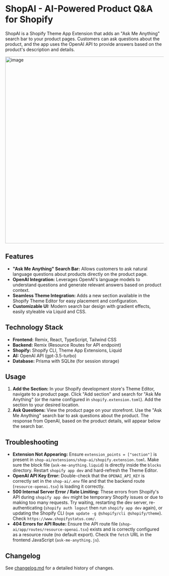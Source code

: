 # ShopAI - AI-Powered Product Q&A for Shopify

ShopAI is a Shopify Theme App Extension that adds an "Ask Me Anything" search bar to your product pages. Customers can ask questions about the product, and the app uses the OpenAI API to provide answers based on the product's description and details.

<img width="593" alt="image" src="https://github.com/user-attachments/assets/6adb16d2-efe4-4e37-ad92-2d62862a7887" />


## Features

*   **"Ask Me Anything" Search Bar:** Allows customers to ask natural language questions about products directly on the product page.
*   **OpenAI Integration:** Leverages OpenAI's language models to understand questions and generate relevant answers based on product context.
*   **Seamless Theme Integration:** Adds a new section available in the Shopify Theme Editor for easy placement and configuration.
*   **Customizable UI:** Modern search bar design with gradient effects, easily styleable via Liquid and CSS.

## Technology Stack

*   **Frontend:** Remix, React, TypeScript, Tailwind CSS
*   **Backend:** Remix (Resource Routes for API endpoint)
*   **Shopify:** Shopify CLI, Theme App Extensions, Liquid
*   **AI:** OpenAI API (gpt-3.5-turbo)
*   **Database:** Prisma with SQLite (for session storage)


## Usage

1.  **Add the Section:** In your Shopify development store's Theme Editor, navigate to a product page. Click "Add section" and search for "Ask Me Anything" (or the name configured in `shopify.extension.toml`). Add the section to your desired location.
2.  **Ask Questions:** View the product page on your storefront. Use the "Ask Me Anything" search bar to ask questions about the product. The response from OpenAI, based on the product details, will appear below the search bar.

## Troubleshooting

*   **Extension Not Appearing:** Ensure `extension_points = ["section"]` is present in `shop-ai/extensions/shop-ai/shopify.extension.toml`. Make sure the block file (`ask-me-anything.liquid`) is directly inside the `blocks` directory. Restart `shopify app dev` and hard-refresh the Theme Editor.
*   **OpenAI API Key Error:** Double-check that the `OPENAI_API_KEY` is correctly set in the `shop-ai/.env` file and that the backend route (`resource-openai.tsx`) is loading it correctly.
*   **500 Internal Server Error / Rate Limiting:** These errors from Shopify's API during `shopify app dev` might be temporary Shopify issues or due to making too many requests. Try waiting, restarting the dev server, re-authenticating (`shopify auth logout` then run `shopify app dev` again), or updating the Shopify CLI (`npm update -g @shopify/cli @shopify/theme`). Check `https://www.shopifystatus.com/`.
*   **404 Errors for API Route:** Ensure the API route file (`shop-ai/app/routes/resource-openai.tsx`) exists and is correctly configured as a resource route (no default export). Check the `fetch` URL in the frontend JavaScript (`ask-me-anything.js`).

## Changelog

See [changelog.md](changelog.md) for a detailed history of changes. 
